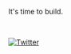 It's time to build.

<br>

[![Twitter](https://img.shields.io/badge/-Twitter-1DA1F2?style=for-the-badge&logo=twitter)](https://twitter.com/intent/follow?screen_name=Dorsa_Rohani)
